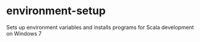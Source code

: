 environment-setup
=================

Sets up environment variables and installs programs for Scala development on Windows 7